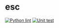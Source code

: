 # esc

[![Python lint](https://github.com/BTH-Scooter-Project/esc/actions/workflows/Lint_and_test.yml/badge.svg)](https://github.com/BTH-Scooter-Project/esc/actions/workflows/Lint_and_test.yml)
[![Unit test](https://github.com/BTH-Scooter-Project/esc/coverge.svg)](https://github.com/BTH-Scooter-Project/esc/coverge.svg)
